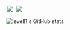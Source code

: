 
<img src = "https://img.shields.io/badge/-C%23%20-black?style=flat&logo=C%20Sharp" style="height : auto; margin-left : 2px; margin-right : 2px;"/> <img src="https://img.shields.io/badge/unity%20-%23000000.svg?&style=flat&logo=unity&logoColor=white" style="height : auto; margin-left : 2px; margin-right : 2px;"/>

![levell1's GitHub stats](https://github-readme-stats.vercel.app/api?username=levell1&show_icons=true&theme=radical)

<!--![image](https://media.giphy.com/media/fb4haewhv8ttpwpfMw/giphy.gif)-->
